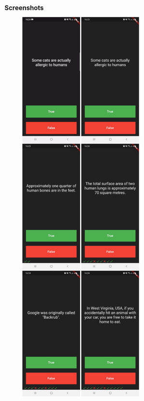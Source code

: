 ## Screenshots
<p align="center">
<img src="screenshots/screenrec.gif" width="38%" >
<img src="screenshots/ss5.jpg" width="38%" >
<img src="screenshots/ss1.jpg" width="38%">
<img src="screenshots/ss2.jpg" width="38%" >
<img src="screenshots/ss3.jpg" width="38%" >
<img src="screenshots/ss4.jpg" width="38%" >

</p>
